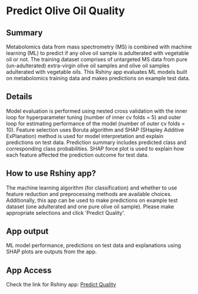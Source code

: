 # Predict Olive Oil Quality
## Summary
Metabolomics data from mass spectrometry (MS) is combined with machine learning (ML) to predict if any olive oil sample is adulterated with vegetable oil or not. The training dataset comprises of untargeted MS data from pure (un-adulterated) extra-virgin olive oil samples and olive oil samples adulterated with vegetable oils. This Rshiny app evaluates ML models built on metabolomics training data and makes predictions on example test data. 
## Details
Model evaluation is performed using nested cross validation with the inner loop for hyperparameter tuning (number of inner cv folds = 5) and outer loop for estimating performance of the model (number of outer cv folds = 10). Feature selection uses Boruta algorithm and SHAP (SHapley Additive ExPlanation) method is used for model interpretation and explain predictions on test data. Prediction summary includes predicted class and corresponding class probabilities. SHAP force plot is used to explain how each feature affected the prediction outcome for test data.
## How to use Rshiny app?
The machine learning algorithm (for classification) and whether to use feature reduction and preprocessing methods are available choices. Additionally, this app can be used to make predictions on example test dataset (one adulterated and one pure olive oil sample). Please make appropriate selections and click 'Predict Quality'.
## App output
ML model performance, predictions on test data and explanations using SHAP plots are outputs from the app.
## App Access
Check the link for Rshiny app: [Predict Quality](https://nandhinidev.shinyapps.io/PredQual) 
